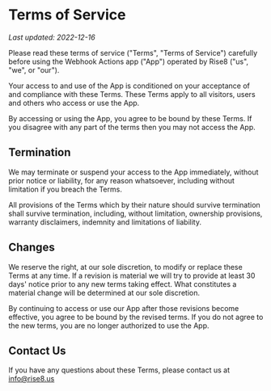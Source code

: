 # Terms of Service

*Last updated: 2022-12-16*

Please read these terms of service ("Terms", "Terms of Service") carefully before using the Webhook Actions app ("App") operated by Rise8 ("us", "we", or "our").

Your access to and use of the App is conditioned on your acceptance of and compliance with these Terms. These Terms apply to all visitors, users and others who access or use the App.

By accessing or using the App, you agree to be bound by these Terms. If you disagree with any part of the terms then you may not access the App.

## Termination

We may terminate or suspend your access to the App immediately, without prior notice or liability, for any reason whatsoever, including without limitation if you breach the Terms.

All provisions of the Terms which by their nature should survive termination shall survive termination, including, without limitation, ownership provisions, warranty disclaimers, indemnity and limitations of liability.

## Changes

We reserve the right, at our sole discretion, to modify or replace these Terms at any time. If a revision is material we will try to provide at least 30 days' notice prior to any new terms taking effect. What constitutes a material change will be determined at our sole discretion.

By continuing to access or use our App after those revisions become effective, you agree to be bound by the revised terms. If you do not agree to the new terms, you are no longer authorized to use the App.

## Contact Us

If you have any questions about these Terms, please contact us at info@rise8.us
